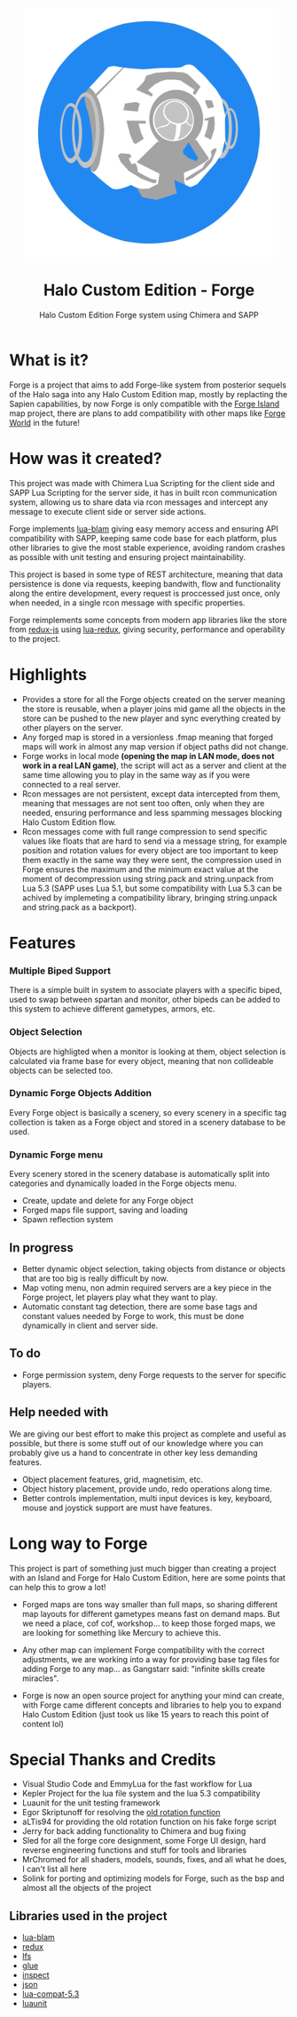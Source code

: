 

<center>
<img width="450px" src="assets/forge_logo.png"></img>
<br>
<h1>Halo Custom Edition - Forge</h1>
Halo Custom Edition Forge system using Chimera and SAPP
</center>
<br>

# What is it?

Forge is a project that aims to add Forge-like system from posterior sequels of the Halo saga into any Halo Custom Edition map, mostly by replacting the Sapien capabilities, by now Forge is only compatible with the [Forge Island](https://www.youtube.com/watch?v=K_QViDBnpq0) map project, there are plans to add compatibility with other maps like [Forge World](https://www.youtube.com/watch?v=kUDYwVF0OLk) in the future!

# How was it created?

This project was made with Chimera Lua Scripting for the client side and SAPP Lua Scripting for the server side, it has in built rcon communication system, allowing us to share data via rcon messages and intercept any message to execute client side or server side actions.

Forge implements [lua-blam](https://github.com/Sledmine/lua-blam) giving easy memory access and ensuring API compatibility with SAPP, keeping same code base for each platform, plus other libraries to give the most stable experience, avoiding random crashes as possible with unit testing and ensuring project maintainability.

This project is based in some type of REST architecture, meaning that data persistence is done via requests, keeping bandwith, flow and functionality along the entire development, every request is proccessed just once, only when needed, in a single rcon message with specific properties.

Forge reimplements some concepts from modern app libraries like the store from [redux-js](https://redux.js.org) using [lua-redux](https://github.com/piperswe/lua-redux), giving security, performance and operability to the project.

# Highlights

- Provides a store for all the Forge objects created on the server meaning the store is reusable, when a player joins mid game all the objects in the store can be pushed to the new player and sync everything created by other players on the server.
- Any forged map is stored in a versionless .fmap meaning that forged maps will work in almost any map version if object paths did not change.
- Forge works in local mode **(opening the map in LAN mode, does not work in a real LAN game)**, the script will act as a server and client at the same time allowing you to play in the same way as if you were connected to a real server.
- Rcon messages are not persistent, except data intercepted from them, meaning that messages are not sent too often, only when they are needed, ensuring performance and less spamming messages blocking Halo Custom Edition flow.
- Rcon messages come with full range compression to send specific values like floats that are hard to send via a message string, for example position and rotation values for every object are too important to keep them exactly in the same way they were sent, the compression used in Forge ensures the maximum and the minimum exact value at the moment of decompression using string.pack and string.unpack from Lua 5.3 (SAPP uses Lua 5.1, but some compatibility with Lua 5.3 can be achived by implemeting a compatibility library, bringing string.unpack and string.pack as a backport).

# Features

### **Multiple Biped Support**
There is a simple built in system to associate players with a specific biped, used to swap between spartan and monitor, other bipeds can be added to this system to achieve different gametypes, armors, etc.

### **Object Selection**
Objects are highligted when a monitor is looking at them, object selection is calculated via frame base for every object, meaning that non collideable objects can be selected too.

### **Dynamic Forge Objects Addition**
Every Forge object is basically a scenery, so every scenery in a specific tag collection is taken as a Forge object and stored in a scenery database to be used.

### **Dynamic Forge menu**
Every scenery stored in the scenery database is automatically split into categories and dynamically loaded in the Forge objects menu.

- Create, update and delete for any Forge object
- Forged maps file support, saving and loading
- Spawn reflection system

## In progress
- Better dynamic object selection, taking objects from distance or objects that are too big is really difficult by now.
- Map voting menu, non admin required servers are a key piece in the Forge project, let players play what they want to play.
- Automatic constant tag detection, there are some base tags and constant values needed by Forge to work, this must be done dynamically in client and server side.

## To do
- Forge permission system, deny Forge requests to the server for specific players.

## Help needed with
We are giving our best effort to make this project as complete and useful as possible, but there is some stuff out of our knowledge where you can probably give us a hand to concentrate in other key less demanding features.

- Object placement features, grid, magnetisim, etc.
- Object history placement, provide undo, redo operations along time.
- Better controls implementation, multi input devices is key, keyboard, mouse and joystick support are must have features.

# Long way to Forge

This project is part of something just much bigger than creating a project with an Island and Forge for Halo Custom Edition, here are some points that can help this to grow a lot!

- Forged maps are tons way smaller than full maps, so sharing different map layouts for different gametypes means fast on demand maps. But we need a place, cof cof, workshop... to keep those forged maps, we are looking for something like Mercury to achieve this.

- Any other map can implement Forge compatibility with the correct adjustments, we are working into a way for providing base tag files for adding Forge to any map... as Gangstarr said: "infinite skills create miracles".

- Forge is now an open source project for anything your mind can create, with Forge came different concepts and libraries to help you to expand Halo Custom Edition (just took us like 15 years to reach this point of content lol)

# Special Thanks and Credits

- Visual Studio Code and EmmyLua for the fast workflow for Lua
- Kepler Project for the lua file system and the lua 5.3 compatibility
- Luaunit for the unit testing framework
- Egor Skriptunoff for resolving the [old rotation function](https://stackoverflow.com/questions/30493826/yaw-pitch-and-roll-rotations-to-six-float-variables)
- aLTis94 for providing the old rotation function on his fake forge script
- Jerry for back adding functionality to Chimera and bug fixing
- Sled for all the forge core designment, some Forge UI design, hard reverse engineering functions and stuff for tools and libraries
- MrChromed for all shaders, models, sounds, fixes, and all what he does, I can't list all here
- Solink for porting and optimizing models for Forge, such as the bsp and almost all the objects of the project

## Libraries used in the project

- [lua-blam](https://github.com/Sledmine/lua-blam)
- [redux](https://github.com/piperswe/lua-redux)
- [lfs](https://github.com/keplerproject/luafilesystem)
- [glue](https://github.com/Sledmine/glue)
- [inspect](https://github.com/kikito/inspect.lua)
- [json](https://github.com/rxi/json.lua)
- [lua-compat-5.3](https://github.com/keplerproject/lua-compat-5.3)
- [luaunit](https://github.com/bluebird75/luaunit)
